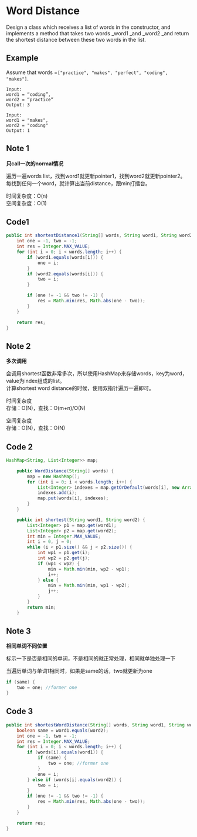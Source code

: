 # Word Distance

Design a class which receives a list of words in the constructor, and implements a method that takes two words \_word1 \_and \_word2 \_and return the shortest distance between these two words in the list.

## **Example**

Assume that words =`["practice", "makes", "perfect", "coding", "makes"]`.

```
Input:
word1 = “coding”, 
word2 = “practice”
Output: 3
```

```
Input:
word1 = "makes", 
word2 = "coding"
Output: 1
```

## Note 1

**只call一次的normal情况**

遍历一遍words list，找到word1就更新pointer1，找到word2就更新pointer2。\
每找到任何一个word，就计算出当前distance，跟min打擂台。

时间复杂度：O(n)\
空间复杂度：O(1)

## Code1

```java
public int shortestDistance1(String[] words, String word1, String word2) {
    int one = -1, two = -1;
    int res = Integer.MAX_VALUE;
    for (int i = 0; i < words.length; i++) {
        if (word1.equals(words[i])) {
            one = i;
        }
        if (word2.equals(words[i])) {
            two = i;
        }

        if (one != -1 && two != -1) {
            res = Math.min(res, Math.abs(one - two));
        }
    }

    return res;
}
```

## Note 2

**多次调用**

会调用shortest函数非常多次，所以使用HashMap来存储words，key为word，value为index组成的list。\
计算shortest word distance的时候，使用双指针遍历一遍即可。

时间复杂度\
存储：O(N)，查找：O(m+n)/O(N)

空间复杂度\
存储：O(N)，查找：O(N)

## Code 2

```java
HashMap<String, List<Integer>> map;

    public WordDistance(String[] words) {
        map = new HashMap();
        for (int i = 0; i < words.length; i++) {
            List<Integer> indexes = map.getOrDefault(words[i], new ArrayList());
            indexes.add(i);
            map.put(words[i], indexes);
        }
    }

    public int shortest(String word1, String word2) {
        List<Integer> p1 = map.get(word1);
        List<Integer> p2 = map.get(word2);
        int min = Integer.MAX_VALUE;
        int i = 0, j = 0;
        while (i < p1.size() && j < p2.size()) {
            int wp1 = p1.get(i);
            int wp2 = p2.get(j);
            if (wp1 < wp2) {
                min = Math.min(min, wp2 - wp1);
                i++;
            } else {
                min = Math.min(min, wp1 - wp2);
                j++;
            }
        }
        return min;
    }
```

## Note 3

**相同单词不同位置**

标示一下是否是相同的单词，不是相同的就正常处理，相同就单独处理一下

当遍历单词与单词1相同时，如果是same的话，two就更新为one

```java
if (same) {
    two = one; //former one
}
```

## Code 3

```java
public int shortestWordDistance(String[] words, String word1, String word2) {
    boolean same = word1.equals(word2);
    int one = -1, two = -1;
    int res = Integer.MAX_VALUE;
    for (int i = 0; i < words.length; i++) {
        if (words[i].equals(word1)) {
            if (same) {
                two = one; //former one
            }
            one = i;
        } else if (words[i].equals(word2)) {
            two = i;
        }
        if (one != -1 && two != -1) {
            res = Math.min(res, Math.abs(one - two));
        }
    }

    return res;
}
```
